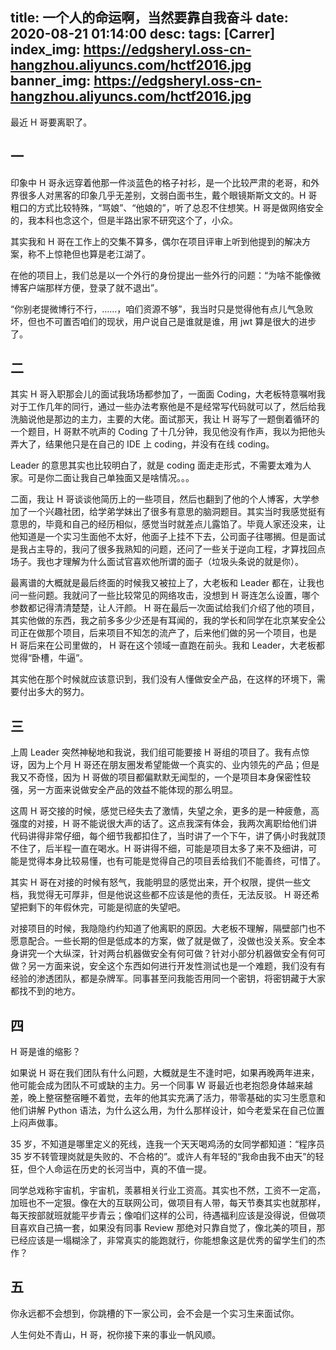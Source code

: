 title: 一个人的命运啊，当然要靠自我奋斗
date: 2020-08-21 01:14:00
desc: 
tags: [Carrer] 
index_img: https://edgsheryl.oss-cn-hangzhou.aliyuncs.com/hctf2016.jpg
banner_img: https://edgsheryl.oss-cn-hangzhou.aliyuncs.com/hctf2016.jpg
---

最近 H 哥要离职了。

<!-- more -->

## 一

印象中 H 哥永远穿着他那一件淡蓝色的格子衬衫，是一个比较严肃的老哥，和外界很多人对黑客的印象几乎无差别，文弱白面书生，戴个眼镜斯斯文文的。H 哥粗口的方式比较特殊，“骂娘”、“他娘的”，听了总忍不住想笑。H 哥是做网络安全的，我本科也念这个，但是半路出家不研究这个了，小众。

其实我和 H 哥在工作上的交集不算多，偶尔在项目评审上听到他提到的解决方案，称不上惊艳但也算是老江湖了。

在他的项目上，我们总是以一个外行的身份提出一些外行的问题：“为啥不能像微博客户端那样方便，登录了就不退出”。

“你别老提微博行不行，……，咱们资源不够”，我当时只是觉得他有点儿气急败坏，但也不可置否咱们的现状，用户说自己是谁就是谁，用 jwt 算是很大的进步了。


## 二

其实 H 哥入职那会儿的面试我场场都参加了，一面面 Coding，大老板特意嘱咐我对于工作几年的同行，通过一些办法考察他是不是经常写代码就可以了，然后给我洗脑说他是那边的主力，主要的大佬。面试那天，我让 H 哥写了一题倒着循环的一个题目，H 哥默不吭声的 Coding 了十几分钟，我见他没有作声，我以为把他头弄大了，结果他只是在自己的 IDE 上 coding，并没有在线 coding。

Leader 的意思其实也比较明白了，就是 coding 面走走形式，不需要太难为人家。可是你二面让我自己单独面又是啥情况。。。

二面，我让 H 哥谈谈他简历上的一些项目，然后也翻到了他的个人博客，大学参加了一个兴趣社团，给学弟学妹出了很多有意思的脑洞题目。其实当时我感觉挺有意思的，毕竟和自己的经历相似，感觉当时就差点儿露馅了。毕竟人家还没来，让他知道是一个实习生面他不太好，他面子上挂不下去，公司面子往哪搁。但是面试是我占主导的，我问了很多我熟知的问题，还问了一些关于逆向工程，才算找回点场子。我也才理解为什么面试官喜欢他所谓的面子（垃圾头条说的就是你）。

最离谱的大概就是最后终面的时候我又被拉上了，大老板和 Leader 都在，让我也问一些问题。我就问了一些比较常见的网络攻击，没想到 H 哥连怎么设置，哪个参数都记得清清楚楚，让人汗颜。 H 哥在最后一次面试给我们介绍了他的项目，其实他做的东西，我之前多多少少还是有耳闻的，我的学长和同学在北京某安全公司正在做那个项目，后来项目不知怎的流产了，后来他们做的另一个项目，也是 H 哥后来在公司里做的， H 哥在这个领域一直跑在前头。我和 Leader，大老板都觉得“卧槽，牛逼”。

其实他在那个时候就应该意识到，我们没有人懂做安全产品，在这样的环境下，需要付出多大的努力。

## 三

上周 Leader 突然神秘地和我说，我们组可能要接 H 哥组的项目了。我有点惊讶，因为上个月 H 哥还在朋友圈发希望能做一个真实的、业内领先的产品；但是我又不奇怪，因为 H 哥做的项目都偏默默无闻型的，一个是项目本身保密性较强，另一方面来说做安全产品的效益不能体现的那么明显。

这周 H 哥交接的时候，感觉已经失去了激情，失望之余，更多的是一种疲惫，高强度的对接，H 哥不能说很大声的话了。这点我深有体会，我两次离职给他们讲代码讲得非常仔细，每个细节我都扣住了，当时讲了一个下午，讲了俩小时我就顶不住了，后半程一直在喝水。H 哥讲得不细，可能是项目太多了来不及细讲，可能是觉得本身比较易懂，也有可能是觉得自己的项目丢给我们不能善终，可惜了。

其实 H 哥在对接的时候有怒气，我能明显的感觉出来，开个权限，提供一些文档，我觉得无可厚非，但是他说这些都不应该是他的责任，无法反驳。 H 哥还希望把剩下的年假休完，可能是彻底的失望吧。

对接项目的时候，我隐隐约约知道了他离职的原因。大老板不理解，隔壁部门也不愿意配合。一些长期的但是低成本的方案，做了就是做了，没做也没关系。安全本身讲究一个大纵深，针对两台机器做安全有何可做？针对小部分机器做安全有何可做？另一方面来说，安全这个东西如何进行开发性测试也是一个难题，我们没有有经验的渗透团队，都是杂牌军。同事甚至问我能否用同一个密钥，将密钥藏于大家都找不到的地方。

## 四

H 哥是谁的缩影？

如果说 H 哥在我们团队有什么问题，大概就是生不逢时吧，如果再晚两年进来，他可能会成为团队不可或缺的主力。另一个同事 W 哥最近也老抱怨身体越来越差，晚上整宿整宿睡不着觉，去年的他其实充满了活力，带零基础的实习生愿意和他们讲解 Python 语法，为什么这么用，为什么那样设计，如今老爱呆在自己位置上闷声做事。

35 岁，不知道是哪里定义的死线，连我一个天天喝鸡汤的女同学都知道：“程序员 35 岁不转管理岗就是失败的、不合格的”。或许人有年轻的“我命由我不由天”的轻狂，但个人命运在历史的长河当中，真的不值一提。

同学总戏称宇宙机，宇宙机，羡慕相关行业工资高。其实也不然，工资不一定高，加班也不一定狠。像在大的互联网公司，做项目有人带，每天节奏其实也就那样，每天按部就班就能平步青云；像咱们这样的公司，待遇福利应该是没得说，但做项目喜欢自己搞一套，如果没有同事 Review 那绝对只靠自觉了，像北美的项目，那已经应该是一塌糊涂了，非常真实的能跑就行，你能想象这是优秀的留学生们的杰作？

## 五

你永远都不会想到，你跳槽的下一家公司，会不会是一个实习生来面试你。

人生何处不青山，H 哥，祝你接下来的事业一帆风顺。
